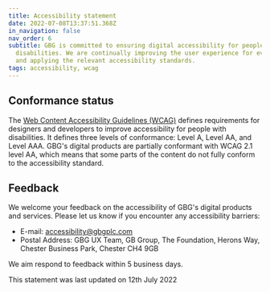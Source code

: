 ```yaml
---
title: Accessibility statement
date: 2022-07-08T13:37:51.368Z
in_navigation: false
nav_order: 6
subtitle: GBG is committed to ensuring digital accessibility for people with
  disabilities. We are continually improving the user experience for everyone,
  and applying the relevant accessibility standards.
tags: accessibility, wcag
---
```

## Conformance status

The [Web Content Accessibility Guidelines (WCAG)](https://www.w3.org/WAI/standards-guidelines/wcag/) defines requirements for designers and developers to improve accessibility for people with disabilities. It defines three levels of conformance: Level A, Level AA, and Level AAA. GBG's digital products are partially conformant with WCAG 2.1 level AA, which means that some parts of the content do not fully conform to the accessibility standard.

## Feedback

We welcome your feedback on the accessibility of GBG's digital products and services. Please let us know if you encounter any accessibility barriers:

* E-mail: [accessibility@gbgplc.com](mailto:accessibility@gbgplc.com)
* Postal Address: GBG UX Team, GB Group, The Foundation, Herons Way, Chester Business Park, Chester CH4 9GB

We aim respond to feedback within 5 business days.

This statement was last updated on 12th July 2022